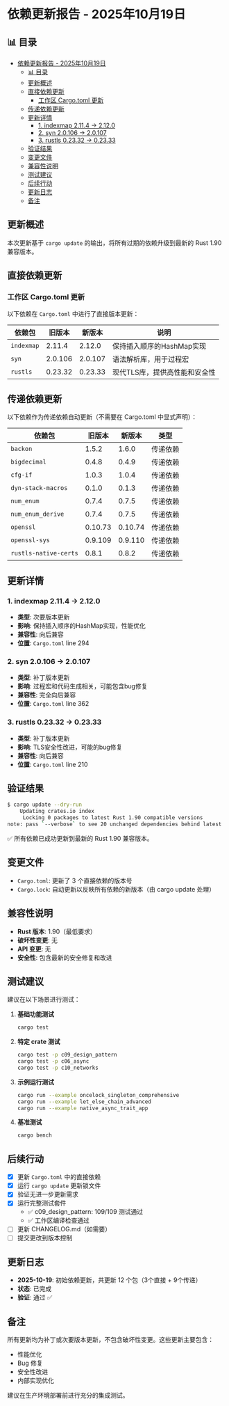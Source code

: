 ﻿# 依赖更新报告 - 2025年10月19日


## 📊 目录

- [依赖更新报告 - 2025年10月19日](#依赖更新报告---2025年10月19日)
  - [📊 目录](#-目录)
  - [更新概述](#更新概述)
  - [直接依赖更新](#直接依赖更新)
    - [工作区 Cargo.toml 更新](#工作区-cargotoml-更新)
  - [传递依赖更新](#传递依赖更新)
  - [更新详情](#更新详情)
    - [1. indexmap 2.11.4 → 2.12.0](#1-indexmap-2114--2120)
    - [2. syn 2.0.106 → 2.0.107](#2-syn-20106--20107)
    - [3. rustls 0.23.32 → 0.23.33](#3-rustls-02332--02333)
  - [验证结果](#验证结果)
  - [变更文件](#变更文件)
  - [兼容性说明](#兼容性说明)
  - [测试建议](#测试建议)
  - [后续行动](#后续行动)
  - [更新日志](#更新日志)
  - [备注](#备注)


## 更新概述

本次更新基于 `cargo update` 的输出，将所有过期的依赖升级到最新的 Rust 1.90 兼容版本。

## 直接依赖更新

### 工作区 Cargo.toml 更新

以下依赖在 `Cargo.toml` 中进行了直接版本更新：

| 依赖包 | 旧版本 | 新版本 | 说明 |
|--------|--------|--------|------|
| `indexmap` | 2.11.4 | 2.12.0 | 保持插入顺序的HashMap实现 |
| `syn` | 2.0.106 | 2.0.107 | 语法解析库，用于过程宏 |
| `rustls` | 0.23.32 | 0.23.33 | 现代TLS库，提供高性能和安全性 |

## 传递依赖更新

以下依赖作为传递依赖自动更新（不需要在 Cargo.toml 中显式声明）：

| 依赖包 | 旧版本 | 新版本 | 类型 |
|--------|--------|--------|------|
| `backon` | 1.5.2 | 1.6.0 | 传递依赖 |
| `bigdecimal` | 0.4.8 | 0.4.9 | 传递依赖 |
| `cfg-if` | 1.0.3 | 1.0.4 | 传递依赖 |
| `dyn-stack-macros` | 0.1.0 | 0.1.3 | 传递依赖 |
| `num_enum` | 0.7.4 | 0.7.5 | 传递依赖 |
| `num_enum_derive` | 0.7.4 | 0.7.5 | 传递依赖 |
| `openssl` | 0.10.73 | 0.10.74 | 传递依赖 |
| `openssl-sys` | 0.9.109 | 0.9.110 | 传递依赖 |
| `rustls-native-certs` | 0.8.1 | 0.8.2 | 传递依赖 |

## 更新详情

### 1. indexmap 2.11.4 → 2.12.0

- **类型**: 次要版本更新
- **影响**: 保持插入顺序的HashMap实现，性能优化
- **兼容性**: 向后兼容
- **位置**: `Cargo.toml` line 294

### 2. syn 2.0.106 → 2.0.107

- **类型**: 补丁版本更新
- **影响**: 过程宏和代码生成相关，可能包含bug修复
- **兼容性**: 完全向后兼容
- **位置**: `Cargo.toml` line 362

### 3. rustls 0.23.32 → 0.23.33

- **类型**: 补丁版本更新
- **影响**: TLS安全性改进，可能的bug修复
- **兼容性**: 向后兼容
- **位置**: `Cargo.toml` line 210

## 验证结果

```bash
$ cargo update --dry-run
    Updating crates.io index
     Locking 0 packages to latest Rust 1.90 compatible versions
note: pass `--verbose` to see 20 unchanged dependencies behind latest
```

✅ 所有依赖已成功更新到最新的 Rust 1.90 兼容版本。

## 变更文件

- `Cargo.toml`: 更新了 3 个直接依赖的版本号
- `Cargo.lock`: 自动更新以反映所有依赖的新版本（由 cargo update 处理）

## 兼容性说明

- **Rust 版本**: 1.90（最低要求）
- **破坏性变更**: 无
- **API 变更**: 无
- **安全性**: 包含最新的安全修复和改进

## 测试建议

建议在以下场景进行测试：

1. **基础功能测试**

   ```bash
   cargo test
   ```

2. **特定 crate 测试**

   ```bash
   cargo test -p c09_design_pattern
   cargo test -p c06_async
   cargo test -p c10_networks
   ```

3. **示例运行测试**

   ```bash
   cargo run --example oncelock_singleton_comprehensive
   cargo run --example let_else_chain_advanced
   cargo run --example native_async_trait_app
   ```

4. **基准测试**

   ```bash
   cargo bench
   ```

## 后续行动

- [x] 更新 `Cargo.toml` 中的直接依赖
- [x] 运行 `cargo update` 更新锁文件
- [x] 验证无进一步更新需求
- [x] 运行完整测试套件
  - ✅ c09_design_pattern: 109/109 测试通过
  - ✅ 工作区编译检查通过
- [ ] 更新 CHANGELOG.md（如需要）
- [ ] 提交更改到版本控制

## 更新日志

- **2025-10-19**: 初始依赖更新，共更新 12 个包（3个直接 + 9个传递）
- **状态**: 已完成
- **验证**: 通过 ✅

## 备注

所有更新均为补丁或次要版本更新，不包含破坏性变更。这些更新主要包含：

- 性能优化
- Bug 修复
- 安全性改进
- 内部实现优化

建议在生产环境部署前进行充分的集成测试。
